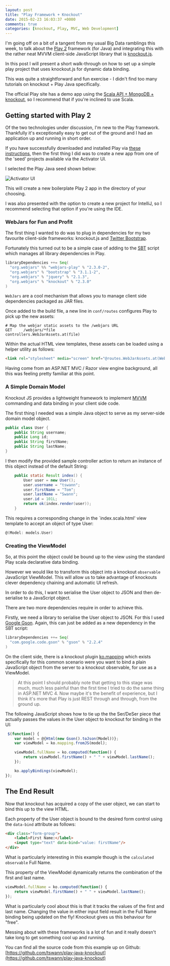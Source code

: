 ```yaml
---
layout: post
title: "Play Framework + Knockout"
date: 2015-02-23 16:03:37 +0000
comments: true
categories: [knockout, Play, MVC, Web Development]
---
```

I'm going off on a bit of a tangent from my usual Big Data ramblings this week, to talk about the [Play 2](https://www.playframework.com/) framework (for Java) and integrating this with the rather neat MVVM client-side JavaScript library that is [knockout.js](http://knockoutjs.com/).

In this post I will present a short walk-through on how to set up a simple play project that uses knockout.js for dynamic data binding.

This was quite a straightforward and fun exercise - I didn't find too many tutorials on knockout + Play Java specifically.

The official Play site has a demo app using the [Scala API + MongoDB + knockout](http://typesafe.com/activator/template/play-mongo-knockout), so I recommend that if you're inclined to use Scala.

<!-- more -->

## Getting started with Play 2

Of the two technologies under discussion, I'm new to the Play framework. Thankfully it's exceptionally easy to get out of the ground and I had an application up and running in short order.

If you have successfully downloaded and installed Play via [these instructions](https://www.playframework.com/download), then the first thing I did was to create a new app from one of the 'seed' projects available via the Activator UI.

I selected the Play Java seed shown below:

![Activator UI](https://dl.dropboxusercontent.com/u/47685018/Blog/2015/02-23/Typesafe_Activator.png)

This will create a new boilerplate Play 2 app in the directory of your choosing.

I was also presented with the option to create a new project for IntelliJ, so I recommend selecting that option if you're using the IDE.

### WebJars for Fun and Profit

The first thing I wanted to do was to plug in dependencies for my two favourite client-side frameworks: knockout.js and [Twitter Bootstrap](http://getbootstrap.com/).

Fortunately this turned out to be a simple case of adding to the [SBT](http://www.scala-sbt.org/) script which manages all library dependencies in Play.

```scala
libraryDependencies ++= Seq(
  "org.webjars" %% "webjars-play" % "2.3.0-2",
  "org.webjars" % "bootstrap" % "3.1.1-2",
  "org.webjars" % "jquery" % "2.1.3",
  "org.webjars" % "knockout" % "2.3.0"
)
```

`WebJars` are a cool mechanism that allows you to manage client side dependencies packaged as JAR files.

Once added to the build file, a new line in `conf/routes` configures Play to pick up the new assets:

```
# Map the webjar static assets to the /webjars URL
GET     /webjars/*file                    controllers.WebJarAssets.at(file)
```

Within the actual HTML view templates, these assets can be loaded using a helper utility as follows:

```html
<link rel="stylesheet" media="screen" href="@routes.WebJarAssets.at(WebJarAssets.locate("bootstrap.min.css"))">
```

Having come from an ASP.NET MVC / Razor view engine background, all this was feeling pretty familiar at this point.

### A Simple Domain Model

Knockout JS provides a lightweight framework to implement [MVVM](http://en.wikipedia.org/wiki/Model_View_ViewModel) commanding and data binding in your client side code.

The first thing I needed was a simple Java object to serve as my server-side domain model object.

```java
public class User {
    public String username;
    public Long id;
    public String firstName;
    public String lastName;
}
```

I then modify the provided sample controller action to return an instance of this object instead of the default String:

```java
    public static Result index() {
        User user = new User();
        user.username = "tswann";
        user.firstName = "Tom";
        user.lastName = "Swann";
        user.id = 101L;
        return ok(index.render(user));
    }
```

This requires a corresponding change in the `index.scala.html' view template to accept an object of type User:

```scala
@(Model: models.User)
```

### Creating the ViewModel

So, at this point the object could be bound up to the view using the standard Play scala declarative data binding.

However we would like to transform this object into a knockout `observable` JavaScript ViewModel. This will allow us to take advantage of knockouts clever dependency chaining and automatic UI refresh.

In order to do this, I want to serialise the User object to JSON and then de-serialise to a JavaScript object.

There are two more dependencies require in order to achieve this.

Firstly, we need a library to serialise the User object to JSON. For this I used [Google Gson](https://code.google.com/p/google-gson/). Again, this can just be added as a new dependency in the SBT script:

```scala
libraryDependencies ++= Seq(
  "com.google.code.gson" % "gson" % "2.2.4"
)
```

On the client side, there is a knockout plugin [ko.mapping](http://knockoutjs.com/documentation/plugins-mapping.html) which exists specifically for this common scenario were you want to bind a plain JavaScript object from the server to a knockout observable, for use as a ViewModel.

> At this point I should probably note that getting to this stage was much, much less painful than the first time I tried to do the same thing
> in ASP.NET MVC 4. Now maybe it's the benefit of experience, but I think it's more that Play is just REST through and through, from the ground up.

The following JavaScript shows how to tie up the the Ser/DeSer piece that actually passes the values in the User object to knockout for binding in the UI:

```javascript
 $(function() {
    var model = @{Html(new Gson().toJson(Model))};
    var viewModel = ko.mapping.fromJS(model);

    viewModel.fullName = ko.computed(function() {
        return viewModel.firstName() + " " + viewModel.lastName();
    });

    ko.applyBindings(viewModel);
});
```

## The End Result

Now that knockout has acquired a copy of the user object, we can start to bind this up to the view HTML.

Each property of the User object is bound to the desired form control using the `data-bind` attribute as follows:

```html
<div class="form-group">
    <label>First Name:</label>
    <input type="text" data-bind="value: firstName"/>
</div>
```

What is particularly interesting in this example though is the `calculated observable` Full Name.

This property of the ViewModel dynamically returns the combination of the first and last name.

```javascript
viewModel.fullName = ko.computed(function() {
    return viewModel.firstName() + " " + viewModel.lastName();
});
```

What is particularly cool about this is that it tracks the values of the first and last name. Changing the value in either input field result in the Full Name binding being updated on the fly! Knockout gives us this behaviour for "free".

Messing about with these frameworks is a lot of fun and it really doesn't take long to get something cool up and running.

You can find all the source code from this example up on Github: [https://github.com/tswann/play-java-knockout](https://github.com/tswann/play-java-knockout)

